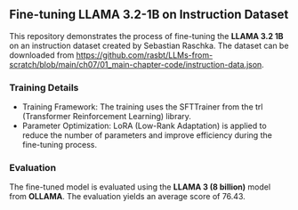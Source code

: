 ## Fine-tuning LLAMA 3.2-1B on Instruction Dataset

This repository demonstrates the process of fine-tuning the **LLAMA 3.2 1B** on an instruction dataset created by Sebastian Raschka. The dataset can be downloaded from https://github.com/rasbt/LLMs-from-scratch/blob/main/ch07/01_main-chapter-code/instruction-data.json.

### Training Details
- Training Framework: The training uses the SFTTrainer from the trl (Transformer Reinforcement Learning) library.
- Parameter Optimization: LoRA (Low-Rank Adaptation) is applied to reduce the number of parameters and improve efficiency during the fine-tuning process.

### Evaluation 
The fine-tuned model is evaluated using the **LLAMA 3 (8 billion)** model from **OLLAMA**. The evaluation yields an average score of 76.43.

